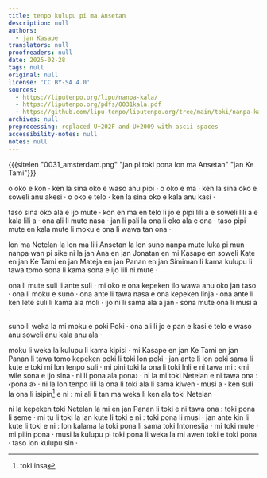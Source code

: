 ```yaml
---
title: tenpo kulupu pi ma Ansetan
description: null
authors:
  - jan Kasape
translators: null
proofreaders: null
date: 2025-02-28
tags: null
original: null
license: 'CC BY-SA 4.0'
sources:
  - https://liputenpo.org/lipu/nanpa-kala/
  - https://liputenpo.org/pdfs/0031kala.pdf
  - https://github.com/lipu-tenpo/liputenpo.org/tree/main/toki/nanpa-kala
archives: null
preprocessing: replaced U+202F and U+2009 with ascii spaces
accessibility-notes: null
notes: null
---
```


{{{sitelen "0031_amsterdam.png" "jan pi toki pona lon ma Ansetan" "jan Ke Tami"}}}

o oko e kon · ken la sina oko e waso anu pipi · o oko e ma · ken la sina oko e soweli anu akesi · o oko e telo · ken la sina oko e kala anu kasi ·

taso sina oko ala e ijo mute · kon en ma en telo li jo e pipi lili a e soweli lili a e kala lili a · ona ali li mute nasa · jan li pali la ona li oko ala e ona · taso pipi mute en kala mute li moku e ona li wawa tan ona ·

lon ma Netelan la lon ma lili Ansetan la lon suno nanpa mute luka pi mun nanpa wan pi sike ni la jan Ana en jan Jonatan en mi Kasape en soweli Kate en jan Ke Tami en jan Mateja en jan Panan en jan Simiman li kama kulupu li tawa tomo sona li kama sona e ijo lili ni mute ·

ona li mute suli li ante suli · mi oko e ona kepeken ilo wawa anu oko jan taso · ona li moku e suno · ona ante li tawa nasa e ona kepeken linja · ona ante li ken lete suli li kama ala moli · ijo ni li sama ala a jan · sona mute ona li musi a ·

suno li weka la mi moku e poki Poki · ona ali li jo e pan e kasi e telo e waso anu soweli anu kala anu ala ·

moku li weka la kulupu li kama kipisi · mi Kasape en jan Ke Tami en jan Panan li tawa tomo kepeken poki li toki lon poki · jan ante li lon poki sama li kute e toki mi lon tenpo suli · mi pini toki la ona li toki Inli e ni tawa mi : ‹mi wile sona e ijo sina · ni li pona ala pona› · ni la mi toki Netelan e ni tawa ona : ‹pona a› · ni la lon tenpo lili la ona li toki ala li sama kiwen · musi a · ken suli la ona li isipin[^1] e ni : mi ali li tan ma weka li ken ala toki Netelan ·

ni la kepeken toki Netelan la mi en jan Panan li toki e ni tawa ona : toki pona li seme · mi tu li toki la jan kute li toki e ni : toki pona li musi · jan ante kin li kute li toki e ni : lon kalama la toki pona li sama toki Intonesija · mi toki mute · mi pilin pona · musi la kulupu pi toki pona li weka la mi awen toki e toki pona · taso lon kulupu sin ·

[^1]: toki insa